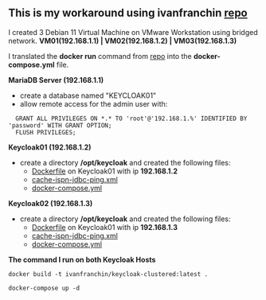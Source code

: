 

## This is my workaround using ivanfranchin [repo](https://github.com/ivangfr/keycloak-clustered)

I created 3 Debian 11 Virtual Machine on VMware Workstation using bridged network. **VM01(192.168.1.1) | VM02(192.168.1.2) | VM03(192.168.1.3)**

I translated the **docker run** command from [repo](https://github.com/ivangfr/keycloak-clustered) into the **docker-compose.yml** file.


**MariaDB Server (192.168.1.1)**

- create a database named "KEYCLOAK01"
- allow remote access for the admin user with:
```
  GRANT ALL PRIVILEGES ON *.* TO 'root'@'192.168.1.%' IDENTIFIED BY 'password' WITH GRANT OPTION;
  FLUSH PRIVILEGES;
```



**Keycloak01 (192.168.1.2)**

- create a directory **/opt/keycloak** and created the following files:
  - [Dockerfile](https://github.com/hakimnorizman-work/keycloak-jdbc-ivanfranchin/blob/main/Dockerfile) on Keycloak01 with ip **192.168.1.2**
  - [cache-ispn-jdbc-ping.xml](https://github.com/hakimnorizman-work/keycloak-jdbc-ivanfranchin/blob/main/cache-ispn-jdbc-ping.xml) 
  - [docker-compose.yml](https://github.com/hakimnorizman-work/keycloak-jdbc-ivanfranchin/blob/main/keycloak01-docker-compose.yml) 



**Keycloak02 (192.168.1.3)**

- create a directory **/opt/keycloak** and created the following files:
  - [Dockerfile](https://github.com/hakimnorizman-work/keycloak-jdbc-ivanfranchin/blob/main/Dockerfile) on Keycloak01 with ip **192.168.1.3**
  - [cache-ispn-jdbc-ping.xml](https://github.com/hakimnorizman-work/keycloak-jdbc-ivanfranchin/blob/main/cache-ispn-jdbc-ping.xml) 
  - [docker-compose.yml](https://github.com/hakimnorizman-work/keycloak-jdbc-ivanfranchin/blob/main/keycloak02-docker-compose.yml) 



**The command I run on both Keycloak Hosts**
```
docker build -t ivanfranchin/keycloak-clustered:latest .

docker-compose up -d 
```
